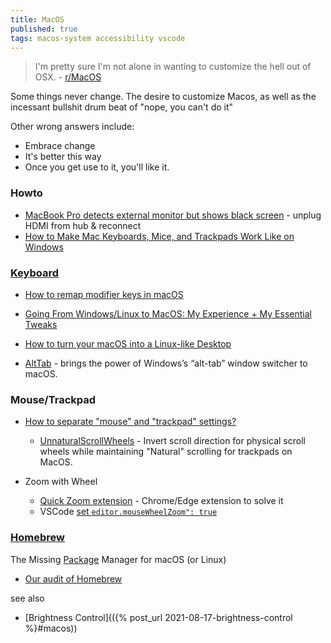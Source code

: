 ```yaml
---
title: MacOS
published: true
tags: macos-system accessibility vscode
---
```

> I'm pretty sure I'm not alone in wanting to customize the hell out of OSX. - [r/MacOS](https://www.reddit.com/r/MacOS/comments/74k4h6/comment/kbngmqr/?utm_source=share&utm_medium=web3x&utm_name=web3xcss&utm_term=1&utm_content=share_button)

Some things never change. 
The desire to customize Macos, as well as the incessant bullshit drum beat of "nope, you can't do it"  

Other wrong answers include:
- Embrace change
- It's better this way
- Once you get use to it, you'll like it.

### Howto
- [MacBook Pro detects external monitor but shows black screen](https://apple.stackexchange.com/questions/25003/macbook-pro-detects-external-monitor-but-shows-black-screen) - unplug HDMI from hub & reconnect
- [How to Make Mac Keyboards, Mice, and Trackpads Work Like on Windows](https://www.howtogeek.com/how-to-make-mac-keyboards-mice-and-trackpads-work-like-on-windows/#:~:text=Set%20Up%20Your%20Mac%20Keyboard%20Like%20Windows%201,System%20Shortcuts%20...%208%20Enable%20Mouse%20Keys%20)

### [Keyboard](https://medium.com/@Pawel.Sierszen/is-switching-to-mac-worth-it-an-experience-of-a-lifelong-linux-user-fa3300db5325#keyboard-and-shortcuts)

- [How to remap modifier keys in macOS ](https://www.theverge.com/23591533/mac-remap-keyboard-how-to)

- [Going From Windows/Linux to MacOS: My Experience + My Essential Tweaks](https://www.reddit.com/r/MacOS/comments/t5k6no/going_from_windowslinux_to_macos_my_experience_my/)

- [How to turn your macOS into a Linux-like Desktop](https://blog.codeminer42.com/how-to-turn-your-macos-into-a-linux-like-desktop/)

- [AltTab](https://alt-tab-macos.netlify.app/) -  brings the power of Windows’s “alt-tab” window switcher to macOS.

### Mouse/Trackpad

- [How to separate "mouse" and "trackpad" settings?](https://apple.stackexchange.com/questions/116617/how-to-separate-mouse-and-trackpad-settings)
	- [UnnaturalScrollWheels](https://github.com/ther0n/UnnaturalScrollWheels) - Invert scroll direction for physical scroll wheels while maintaining "Natural" scrolling for trackpads on MacOS.
    
- Zoom with Wheel
	- [Quick Zoom extension](https://www.reddit.com/r/MacOS/comments/u3naol/mac_equivalent_of_ctrlmouse_scroll_to_zoom_in_a/) - Chrome/Edge extension to solve it
    - VSCode [set `editor.mouseWheelZoom": true`](https://stackoverflow.com/a/38360205/51386)

### [Homebrew](https://brew.sh/)
The Missing [Package](https://formulae.brew.sh/formula/) Manager for macOS (or Linux)

- [	Our audit of Homebrew](https://news.ycombinator.com/item?id=41114839)

see also
- [Brightness Control](({% post_url 2021-08-17-brightness-control %}#macos))
